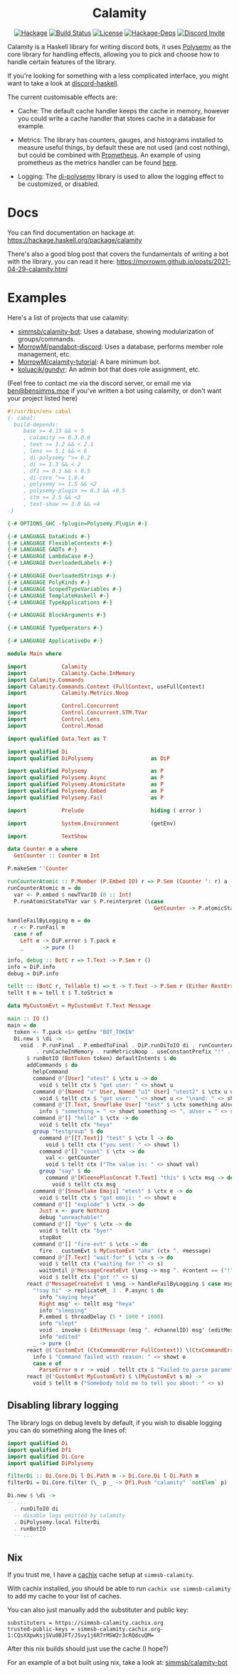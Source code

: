 <h1 align="center">Calamity</h1>

<p align="center">
  <a href="https://hackage.haskell.org/package/calamity"><img src="https://img.shields.io/hackage/v/calamity" alt="Hackage"></a>
  <a href="https://github.com/simmsb/calamity/actions/workflows/build.yml"><img src="https://github.com/simmsb/calamity/actions/workflows/build.yml/badge.svg" alt="Build Status"></a>
  <a href="https://github.com/simmsb/calamity/blob/master/LICENSE"><img src="https://img.shields.io/github/license/simmsb/calamity" alt="License"></a>
  <a href="https://hackage.haskell.org/package/calamity"><img src="https://img.shields.io/hackage-deps/v/calamity" alt="Hackage-Deps"></a>
  <a href="https://discord.gg/NGCThCY"><img src="https://discord.com/api/guilds/754446998077178088/widget.png?style=shield" alt="Discord Invite"></a>
</p>

Calamity is a Haskell library for writing discord bots, it uses
[Polysemy](https://hackage.haskell.org/package/polysemy) as the core library for
handling effects, allowing you to pick and choose how to handle certain features
of the library.

If you're looking for something with a less complicated interface, you might
want to take a look at
[discord-haskell](https://github.com/aquarial/discord-haskell).

The current customisable effects are:

* Cache: The default cache handler keeps the cache in memory, however you could
  write a cache handler that stores cache in a database for example.

* Metrics: The library has counters, gauges, and histograms installed to measure
  useful things, by default these are not used (and cost nothing), but could be
  combined with [Prometheus](https://hackage.haskell.org/package/prometheus). An
  example of using prometheus as the metrics handler can be found
  [here](https://github.com/simmsb/calamity-example).

* Logging: The [di-polysemy](https://hackage.haskell.org/package/di-polysemy)
  library is used to allow the logging effect to be customized, or disabled.

# Docs

You can find documentation on hackage at: https://hackage.haskell.org/package/calamity

There's also a good blog post that covers the fundamentals of writing a bot with
the library, you can read it here:
https://morrowm.github.io/posts/2021-04-29-calamity.html

# Examples

Here's a list of projects that use calamity:
<!-- - [simmsb/calamity-example](https://github.com/simmsb/calamity-example): An extended example of the snippet below, shows use of metrics. -->
- [simmsb/calamity-bot](https://github.com/simmsb/calamity-bot): Uses a database, showing modularization of groups/commands.
- [MorrowM/pandabot-discord](https://github.com/MorrowM/pandabot-discord): Uses a database, performs member role management, etc.
- [MorrowM/calamity-tutorial](https://github.com/MorrowM/calamity-tutorial): A bare minimum bot.
- [koluacik/gundyr](https://github.com/koluacik/gundyr): An admin bot that does role assignment, etc.

(Feel free to contact me via the discord server, or email me via
ben@bensimms.moe if you've written a bot using calamity, or don't want your
project listed here)

``` haskell
#!/usr/bin/env cabal
{- cabal:
  build-depends:
     base >= 4.13 && < 5
     , calamity >= 0.3.0.0
     , text >= 1.2 && < 2.1
     , lens >= 5.1 && < 6
     , di-polysemy ^>= 0.2
     , di >= 1.3 && < 2
     , df1 >= 0.3 && < 0.5
     , di-core ^>= 1.0.4
     , polysemy >= 1.5 && <2
     , polysemy-plugin >= 0.3 && <0.5
     , stm >= 2.5 && <3
     , text-show >= 3.8 && <4
-}

{-# OPTIONS_GHC -fplugin=Polysemy.Plugin #-}

{-# LANGUAGE DataKinds #-}
{-# LANGUAGE FlexibleContexts #-}
{-# LANGUAGE GADTs #-}
{-# LANGUAGE LambdaCase #-}
{-# LANGUAGE OverloadedLabels #-}

{-# LANGUAGE OverloadedStrings #-}
{-# LANGUAGE PolyKinds #-}
{-# LANGUAGE ScopedTypeVariables #-}
{-# LANGUAGE TemplateHaskell #-}
{-# LANGUAGE TypeApplications #-}

{-# LANGUAGE BlockArguments #-}

{-# LANGUAGE TypeOperators #-}

{-# LANGUAGE ApplicativeDo #-}

module Main where

import           Calamity
import           Calamity.Cache.InMemory
import Calamity.Commands
import Calamity.Commands.Context (FullContext, useFullContext)
import           Calamity.Metrics.Noop

import           Control.Concurrent
import           Control.Concurrent.STM.TVar
import           Control.Lens
import           Control.Monad

import qualified Data.Text as T

import qualified Di
import qualified DiPolysemy                  as DiP

import qualified Polysemy                    as P
import qualified Polysemy.Async              as P
import qualified Polysemy.AtomicState        as P
import qualified Polysemy.Embed              as P
import qualified Polysemy.Fail               as P

import           Prelude                     hiding ( error )

import           System.Environment          (getEnv)

import           TextShow

data Counter m a where
  GetCounter :: Counter m Int

P.makeSem ''Counter

runCounterAtomic :: P.Member (P.Embed IO) r => P.Sem (Counter ': r) a -> P.Sem r a
runCounterAtomic m = do
  var <- P.embed $ newTVarIO (0 :: Int)
  P.runAtomicStateTVar var $ P.reinterpret (\case
                                              GetCounter -> P.atomicState (\v -> (v + 1, v))) m

handleFailByLogging m = do
  r <- P.runFail m
  case r of
    Left e -> DiP.error $ T.pack e
    _      -> pure ()

info, debug :: BotC r => T.Text -> P.Sem r ()
info = DiP.info
debug = DiP.info

tellt :: (BotC r, Tellable t) => t -> T.Text -> P.Sem r (Either RestError Message)
tellt t m = tell t $ T.toStrict m

data MyCustomEvt = MyCustomEvt T.Text Message

main :: IO ()
main = do
  token <- T.pack <$> getEnv "BOT_TOKEN"
  Di.new $ \di ->
    void . P.runFinal . P.embedToFinal . DiP.runDiToIO di . runCounterAtomic 
         . runCacheInMemory . runMetricsNoop . useConstantPrefix "!" . useFullContext
      $ runBotIO (BotToken token) defaultIntents $ do
      addCommands $ do
        helpCommand
        command @'[User] "utest" $ \ctx u -> do
          void $ tellt ctx $ "got user: " <> showt u
        command @'[Named "u" User, Named "u1" User] "utest2" $ \ctx u u1 -> do
          void $ tellt ctx $ "got user: " <> showt u <> "\nand: " <> showt u1
        command @'[T.Text, Snowflake User] "test" $ \ctx something aUser -> do
          info $ "something = " <> showt something <> ", aUser = " <> showt aUser
        command @'[] "hello" $ \ctx -> do
          void $ tellt ctx "heya"
        group "testgroup" $ do
          command @'[[T.Text]] "test" $ \ctx l -> do
            void $ tellt ctx ("you sent: " <> showt l)
          command @'[] "count" $ \ctx -> do
            val <- getCounter
            void $ tellt ctx ("The value is: " <> showt val)
          group "say" $ do
            command @'[KleenePlusConcat T.Text] "this" $ \ctx msg -> do
              void $ tellt ctx msg
        command @'[Snowflake Emoji] "etest" $ \ctx e -> do
          void $ tellt ctx $ "got emoji: " <> showt e
        command @'[] "explode" $ \ctx -> do
          Just x <- pure Nothing
          debug "unreachable!"
        command @'[] "bye" $ \ctx -> do
          void $ tellt ctx "bye!"
          stopBot
        command @'[] "fire-evt" $ \ctx -> do
          fire . customEvt $ MyCustomEvt "aha" (ctx ^. #message)
        command @'[T.Text] "wait-for" $ \ctx s -> do
          void $ tellt ctx ("waiting for !" <> s)
          waitUntil @'MessageCreateEvt (\msg -> msg ^. #content == ("!" <> s))
          void $ tellt ctx ("got !" <> s)
      react @'MessageCreateEvt $ \msg -> handleFailByLogging $ case msg ^. #content of
        "!say hi" -> replicateM_ 3 . P.async $ do
          info "saying heya"
          Right msg' <- tellt msg "heya"
          info "sleeping"
          P.embed $ threadDelay (5 * 1000 * 1000)
          info "slept"
          void . invoke $ EditMessage (msg ^. #channelID) msg' (editMessageContent $ Just "lol")
          info "edited"
        _ -> pure ()
      react @('CustomEvt (CtxCommandError FullContext)) \(CtxCommandError ctx e) -> do
        info $ "Command failed with reason: " <> showt e
        case e of
          ParseError n r -> void . tellt ctx $ "Failed to parse parameter: `" <> T.fromStrict n <> "`, with reason: ```\n" <> r <> "```"
      react @('CustomEvt MyCustomEvt) $ \(MyCustomEvt s m) ->
        void $ tellt m ("Somebody told me to tell you about: " <> s)
```

## Disabling library logging

The library logs on debug levels by default, if you wish to disable logging you
can do something along the lines of:

``` haskell
import qualified Di
import qualified Df1
import qualified Di.Core
import qualified DiPolysemy

filterDi :: Di.Core.Di l Di.Path m -> Di.Core.Di l Di.Path m
filterDi = Di.Core.filter (\_ p _ -> Df1.Push "calamity" `notElem` p)

Di.new $ \di ->
-- ...
  . runDiToIO di
  -- disable logs emitted by calamity
  . DiPolysemy.local filterDi
  . runBotIO
  -- ...
```


## Nix

If you trust me, I have a [cachix](https://www.cachix.org/) cache setup at
`simmsb-calamity`.

With cachix installed, you should be able to run `cachix use simmsb-calamity` to
add my cache to your list of caches.

You can also just manually add the substituter and public key:

```
substituters = https://simmsb-calamity.cachix.org
trusted-public-keys = simmsb-calamity.cachix.org-1:CQsXXpwKsjSVu0BJFT/JSvy1j6R7rMSW2r3cRQdcuQM= 
```

After this nix builds should just use the cache (I hope?)

For an example of a bot built using nix, take a look at:
[simmsb/calamity-bot](https://github.com/simmsb/calamity-bot)

